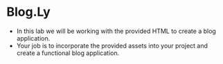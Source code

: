 # Blog.Ly

- In this lab we will be working with the provided HTML to create a blog application.
- Your job is to incorporate the provided assets into your project and create a functional blog application.